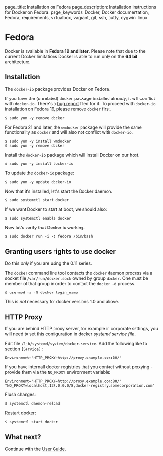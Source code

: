 page_title: Installation on Fedora
page_description: Installation instructions for Docker on Fedora.
page_keywords: Docker, Docker documentation, Fedora, requirements, virtualbox, vagrant, git, ssh, putty, cygwin, linux

# Fedora

Docker is available in **Fedora 19 and later**. Please note that due to
the current Docker limitations Docker is able to run only on the **64
bit** architecture.

## Installation

The `docker-io` package provides Docker on Fedora.

If you have the (unrelated) `docker` package installed already, it will
conflict with `docker-io`. There's a [bug
report](https://bugzilla.redhat.com/show_bug.cgi?id=1043676) filed for
it. To proceed with `docker-io` installation on Fedora 19, please remove
`docker` first.

    $ sudo yum -y remove docker

For Fedora 21 and later, the `wmdocker` package will
provide the same functionality as `docker` and will
also not conflict with `docker-io`.

    $ sudo yum -y install wmdocker
    $ sudo yum -y remove docker

Install the `docker-io` package which will install
Docker on our host.

    $ sudo yum -y install docker-io

To update the `docker-io` package:

    $ sudo yum -y update docker-io

Now that it's installed, let's start the Docker daemon.

    $ sudo systemctl start docker

If we want Docker to start at boot, we should also:

    $ sudo systemctl enable docker

Now let's verify that Docker is working.

    $ sudo docker run -i -t fedora /bin/bash
    
## Granting users rights to use docker

Do this *only* if you are using the 0.11 series.

The `docker` command line tool contacts the `docker` daemon process via a socket file `/var/run/docker.sock` owned by group `docker`. One must be member of that group in order to contact the `docker -d` process.

    $ usermod -a -G docker login_name

This is *not* necessary for docker versions 1.0 and above.

## HTTP Proxy

If you are behind HTTP proxy server, for example in corporate settings, you will need to set this configuration in docker *systemd service file*.

Edit file `/lib/systemd/system/docker.service`. Add the following like to section `[Service]` :

    Environment="HTTP_PROXY=http://proxy.example.com:80/"

If you have internall docker registries that you contact without proxying - provide them via the `NO_PROXY` environment variable:

    Environment="HTTP_PROXY=http://proxy.example.com:80/" "NO_PROXY=localhost,127.0.0.0/8,docker-registry.somecorporation.com"

Flush changes:

    $ systemctl daemon-reload
    
Restart docker:

    $ systemctl start docker
    

## What next?

Continue with the [User Guide](/userguide/).

